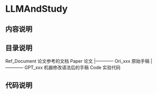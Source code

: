 # LLMAndStudy
## 内容说明

## 目录说明

Ref_Document    论文参考的文档
Paper   论文
  |————  Ori_xxx   原始手稿
  |————  GPT_xxx   机器修改语法后的手稿
Code    实验代码

## 代码说明
